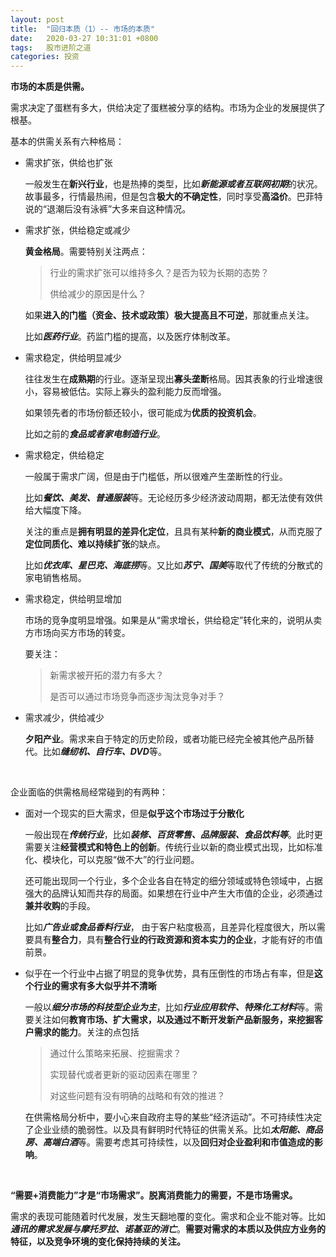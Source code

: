 ```yaml
---
layout: post
title:  "回归本质（1）-- 市场的本质"
date:   2020-03-27 10:31:01 +0800
tags:   股市进阶之道
categories: 投资
---
```


**市场的本质是供需。**

需求决定了蛋糕有多大，供给决定了蛋糕被分享的结构。市场为企业的发展提供了根基。

基本的供需关系有六种格局：

- 需求扩张，供给也扩张

    一般发生在**新兴行业**，也是热捧的类型，比如***新能源或者互联网初期***的状况。故事最多，行情最热闹，但是包含**极大的不确定性**，同时享受**高溢价**。巴菲特说的“退潮后没有泳裤”大多来自这种情况。

- 需求扩张，供给稳定或减少

    **黄金格局**。需要特别关注两点：

    > 行业的需求扩张可以维持多久？是否为较为长期的态势？
    >
    > 供给减少的原因是什么？

    如果**进入的门槛（资金、技术或政策）极大提高且不可逆**，那就重点关注。

    比如***医药行业***。药监门槛的提高，以及医疗体制改革。

- 需求稳定，供给明显减少

    往往发生在**成熟期**的行业。逐渐呈现出**寡头垄断**格局。因其表象的行业增速很小，容易被低估。实际上寡头的盈利能力反而增强。

    如果领先者的市场份额还较小，很可能成为**优质的投资机会**。

    比如之前的***食品或者家电制造行业***。

- 需求稳定，供给稳定

    一般属于需求广阔，但是由于门槛低，所以很难产生垄断性的行业。

    比如***餐饮、美发、普通服装***等。无论经历多少经济波动周期，都无法使有效供给大幅度下降。

    关注的重点是**拥有明显的差异化定位**，且具有某种**新的商业模式**，从而克服了**定位同质化、难以持续扩张**的缺点。

    比如***优衣库、星巴克、海底捞***等。又比如***苏宁、国美***等取代了传统的分散式的家电销售格局。


- 需求稳定，供给明显增加

    市场的竞争度明显增强。如果是从“需求增长，供给稳定”转化来的，说明从卖方市场向买方市场的转变。

    要关注：

    > 新需求被开拓的潜力有多大？
    >
    > 是否可以通过市场竞争而逐步淘汰竞争对手？

- 需求减少，供给减少

    **夕阳产业**。需求来自于特定的历史阶段，或者功能已经完全被其他产品所替代。比如***缝纫机、自行车、DVD***等。

<br>

企业面临的供需格局经常碰到的有两种：

+ 面对一个现实的巨大需求，但是**似乎这个市场过于分散化**

    一般出现在***传统行业***，比如***装修、百货零售、品牌服装、食品饮料等***。此时更需要关注**经营模式和特色上的创新**。传统行业以新的商业模式出现，比如标准化、模块化，可以克服“做不大”的行业问题。

    还可能出现同一个行业，多个企业各自在特定的细分领域或特色领域中，占据强大的品牌认知而共存的局面。如果想在行业中产生大市值的企业，必须通过**兼并收购**的手段。

    比如***广告业或食品香料行业***， 由于客户粘度极高，且差异化程度很大，所以需要具有**整合力**，具有**整合行业的行政资源和资本实力的企业**，才能有好的市值前景。

+ 似乎在一个行业中占据了明显的竞争优势，具有压倒性的市场占有率，但是**这个行业的需求有多大似乎并不清晰**

    一般以***细分市场的科技型企业为主***，比如***行业应用软件、特殊化工材料***等。需要关注如何**教育市场、扩大需求，以及通过不断开发新产品新服务，来挖掘客户需求的能力**。关注的点包括

    > 通过什么策略来拓展、挖掘需求？
    > 
    > 实现替代或者更新的驱动因素在哪里？
    >
    > 对这些问题有没有明确的战略和有效的推进？


    在供需格局分析中，要小心来自政府主导的某些“经济运动”。不可持续性决定了企业业绩的脆弱性。以及具有鲜明时代特征的供需关系。比如***太阳能、商品房、高端白酒***等。需要考虑其可持续性，以及**回归对企业盈利和市值造成的影响**。

<br>

**“需要+消费能力”才是“市场需求”。脱离消费能力的需要，不是市场需求。**

需求的表现可能随着时代发展，发生天翻地覆的变化。需求和企业不能对等。比如***通讯的需求发展与摩托罗拉、诺基亚的消亡***。**需要对需求的本质以及供应方业务的特征，以及竞争环境的变化保持持续的关注。**
